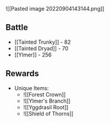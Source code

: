 ![[Pasted image 20220904143144.png]]

## Battle
- [[Tainted Trunky]] - 82
- [[Tainted Dryad]] - 70
- [[Ylmer]] - 256

## Rewards
- Unique Items:
	- ![[Forest Crown]]
	- ![[Ylmer's Branch]]
	- ![[Yggdrasil Root]]
	- ![[Shield of Thorns]]
